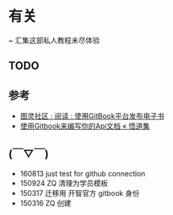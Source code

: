 # 有关
~ 汇集这部私人教程未尽体验

## TODO



## 参考

- [图灵社区 : 阅读 : 使用GitBook平台发布电子书](http://www.ituring.com.cn/article/127744)
- [使用Gitbook来编写你的Api文档 « 悟道集](http://tao.logdown.com/posts/243192-use-gitbook-to-write-api-documentation)


## (￣▽￣)

- 160813 just test for github connection
- 150924 ZQ 清理为学员模板
- 150317 迁移用 开智官方 gitbook 身份
- 150316 ZQ 创建